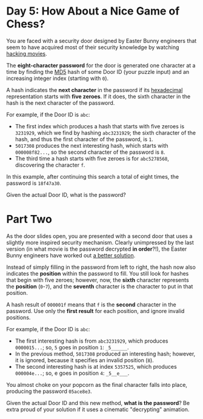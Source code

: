 # Day 5: How About a Nice Game of Chess?
You are faced with a security door designed by Easter Bunny engineers that seem to have acquired most of their security 
knowledge by watching [hacking movies](https://en.wikipedia.org/wiki/Hackers_(film)).

The **eight-character password** for the door is generated one character at a time by finding the 
[MD5](https://en.wikipedia.org/wiki/MD5) hash of some Door ID (your puzzle input) and an increasing integer index 
(starting with `0`).

A hash indicates the **next character** in the password if its [hexadecimal](https://en.wikipedia.org/wiki/Hexadecimal) 
representation starts with **five zeroes**. If it does, the sixth character in the hash is the next character of the 
password.

For example, if the Door ID is `abc`:
* The first index which produces a hash that starts with five zeroes is `3231929`, which we find by hashing 
`abc3231929`; the sixth character of the hash, and thus the first character of the password, is `1`.
* `5017308` produces the next interesting hash, which starts with `000008f82...`, so the second character of the 
password is `8`.
* The third time a hash starts with five zeroes is for `abc5278568`, discovering the character `f`.

In this example, after continuing this search a total of eight times, the password is `18f47a30`.

Given the actual Door ID, what is the password?

# Part Two
As the door slides open, you are presented with a second door that uses a slightly more inspired security mechanism. 
Clearly unimpressed by the last version (in what movie is the password decrypted **in order**?!), the Easter Bunny 
engineers have worked out [a better solution](https://www.youtube.com/watch?v=NHWjlCaIrQo&t=25).

Instead of simply filling in the password from left to right, the hash now also indicates the **position** within the 
password to fill. You still look for hashes that begin with five zeroes; however, now, the **sixth** character 
represents the **position** (`0`-`7`), and the **seventh** character is the character to put in that position.

A hash result of `000001f` means that `f` is the **second** character in the password. Use only the **first result** 
for each position, and ignore invalid positions.

For example, if the Door ID is `abc`:
* The first interesting hash is from `abc3231929`, which produces `0000015...`; so, `5` goes in position `1`: 
`_5______`.
* In the previous method, `5017308` produced an interesting hash; however, it is ignored, because it specifies an 
invalid position (`8`).
* The second interesting hash is at index `5357525`, which produces `000004e...`; so, e goes in position `4`: 
`_5__e___`.

You almost choke on your popcorn as the final character falls into place, producing the password `05ace8e3`.

Given the actual Door ID and this new method, **what is the password**? Be extra proud of your solution if it uses a 
cinematic "decrypting" animation.
